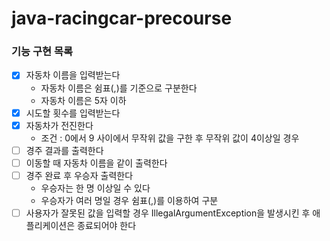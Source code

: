 # java-racingcar-precourse

### 기능 구현 목록
- [X] 자동차 이름을 입력받는다
    - 자동차 이름은 쉼표(,)를 기준으로 구분한다
    - 자동차 이름은 5자 이하
- [X] 시도할 횟수를 입력받는다
- [X] 자동차가 전진한다
    - 조건 : 0에서 9 사이에서 무작위 값을 구한 후 무작위 값이 4이상일 경우
- [ ] 경주 결과를 출력한다
- [ ] 이동할 때 자동차 이름을 같이 출력한다
- [ ] 경주 완료 후 우승자 출력한다
    - 우승자는 한 명 이상일 수 있다
    - 우승자가 여러 명일 경우 쉼표(,)를 이용하여 구분
- [ ] 사용자가 잘못된 값을 입력할 경우 IllegalArgumentException을 발생시킨 후 애플리케이션은 종료되어야 한다
